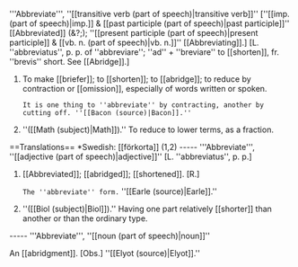 '''Abbreviate''', ''[[transitive verb (part of speech)|transitive verb]]'' [''[[imp. (part of speech)|imp.]] & [[past participle (part of speech)|past participle]]'' [[Abbreviated]] (&?;); ''[[present participle (part of speech)|present participle]] & [[vb. n. (part of speech)|vb. n.]]'' [[Abbreviating]].] [L. ''abbreviatus'', p. p. of ''abbreviare''; ''ad'' + ''breviare'' to [[shorten]], fr. ''brevis'' short. See [[Abridge]].]

<ol>
<li>To make [[briefer]]; to [[shorten]]; to [[abridge]]; to reduce by contraction or [[omission]], especially of words written or spoken.

<code>It is one thing to ''abbreviate'' by contracting, another by cutting off. ''[[Bacon (source)|Bacon]].''</code>

<li> ''([[Math (subject)|Math]]).'' To reduce to lower terms, as a fraction.
</ol>
==Translations==
*Swedish: [[förkorta]] (1,2)
-----
'''Abbreviate''', ''[[adjective (part of speech)|adjective]]'' [L. ''abbreviatus'', p. p.]

<ol>
<li>[[Abbreviated]]; [[abridged]]; [[shortened]]. [R.]

<code>The ''abbreviate'' form.</code> ''[[Earle (source)|Earle]].''

<li> ''([[Biol (subject)|Biol]]).'' Having one part relatively [[shorter]] than another or than the ordinary type.
</ol>
-----
'''Abbreviate''', ''[[noun (part of speech)|noun]]''

An [[abridgment]]. [Obs.] ''[[Elyot (source)|Elyot]].''